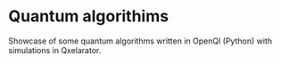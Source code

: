 # Quantum algorithims
Showcase of some quantum algorithms written in OpenQl (Python) with simulations in Qxelarator.
